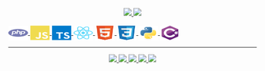 
<div align="center">
    <a href="#">
        <img height="180em" src="https://github-readme-stats.vercel.app/api?username=FlavioMoreir4&show_icons=true&theme=github_dark&include_all_commits=true&count_private=true"/>
    </a>
    <a href="#">
        <img height="180em" src="https://github-readme-stats.vercel.app/api/top-langs/?username=FlavioMoreir4&layout=compact&langs_count=10&theme=github_dark"/>
    </a>
</div>

<div style="display: inline_block"><br>
    <a href="#">
        <img align="center" alt="Flavio-Js" height="30" width="40" src="https://raw.githubusercontent.com/devicons/devicon/master/icons/php/php-plain.svg" />
    </a>
    <a href="#">
        <img align="center" alt="Flavio-Js" height="30" width="40" src="https://raw.githubusercontent.com/devicons/devicon/master/icons/javascript/javascript-plain.svg">
    </a>
    <a href="#">
        <img align="center" alt="Flavio-Ts" height="30" width="40" src="https://raw.githubusercontent.com/devicons/devicon/master/icons/typescript/typescript-plain.svg">
    </a>
    <a href="#">
        <img align="center" alt="Flavio-React" height="30" width="40" src="https://raw.githubusercontent.com/devicons/devicon/master/icons/react/react-original.svg">
    </a>
    <a href="#">
        <img align="center" alt="Flavio-HTML" height="30" width="40" src="https://raw.githubusercontent.com/devicons/devicon/master/icons/html5/html5-original.svg">
    </a>
    <a href="#">
        <img align="center" alt="Flavio-CSS" height="30" width="40" src="https://raw.githubusercontent.com/devicons/devicon/master/icons/css3/css3-original.svg">
    </a>
    <a href="#">
        <img align="center" alt="Flavio-Python" height="30" width="40" src="https://raw.githubusercontent.com/devicons/devicon/master/icons/python/python-original.svg">
    </a>
    <a href="#">
        <img align="center" alt="Flavio-Csharp" height="30" width="40" src="https://raw.githubusercontent.com/devicons/devicon/master/icons/csharp/csharp-original.svg">
    </a>
</div>

<hr>

<div style="text-align: center;"> 
    <a href="https://www.instagram.com/flaviomoreir4/" target="_blank">
        <img src="https://img.shields.io/badge/-Instagram-%23E4405F?style=for-the-badge&logo=instagram&logoColor=white" target="_blank">
    </a>
    <a href="https://twitter.com/flaviomoreir4" target="_blank">
        <img src="https://img.shields.io/badge/-Twitter-%230077B5?style=for-the-badge&logo=twitter&logoColor=white" target="_blank">
    </a>
 	<a href="https://wa.me/5511948686447" target="_blank">
        <img src="https://img.shields.io/badge/WhatsApp-40c152?style=for-the-badge&logo=whatsapp&logoColor=white" target="_blank">
    </a>
    <a href="https://t.me/flaviomoreir4" target="_blank">
        <img src="https://img.shields.io/badge/Telegram-32afed?style=for-the-badge&logo=telegram&logoColor=white" target="_blank">
    </a>
    <a href="mailto:flavio.moreira@mktcode.digital">
        <img src="https://img.shields.io/badge/-Email-%23333?style=for-the-badge&logo=gmail&logoColor=white" target="_blank">
    </a>
</div>
